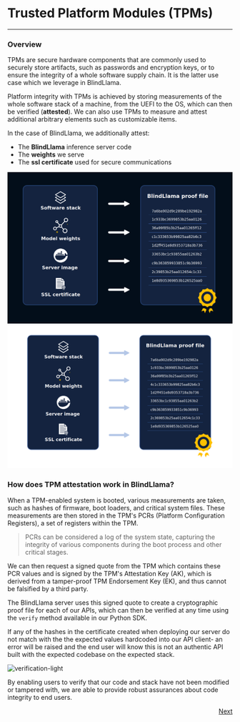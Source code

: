 # Trusted Platform Modules (TPMs)
________________________________________________________

### Overview

TPMs are secure hardware components that are commonly used to securely store artifacts, such as passwords and encryption keys, or to ensure the integrity of a whole software supply chain. It is the latter use case which we leverage in BlindLlama.

Platform integrity with TPMs is achieved by storing measurements of the whole software stack of a machine, from the UEFI to the OS, which can then be verified (**attested**). We can also use TPMs to measure and attest additional arbitrary elements such as customizable items.

In the case of BlindLlama, we additionally attest:

+ The **BlindLlama** inference server code
+ The **weights** we serve
+ The **ssl certificate** used for secure communications

![proof-dark](../../assets/blindllama-proof-dark.png#only-dark)
![proof-light](../../assets/blindllama-proof-light.png#only-light)

### How does TPM attestation work in BlindLlama?

When a TPM-enabled system is booted, various measurements are taken, such as hashes of firmware, boot loaders, and critical system files. These measurements are then stored in the TPM's PCRs (Platform Configuration Registers), a set of registers within the TPM. 

> PCRs can be considered a log of the system state, capturing the integrity of various components during the boot process and other critical stages.

We can then request a signed quote from the TPM which contains these PCR values and is signed by the TPM's Attestation Key (AK), which is derived from a tamper-proof TPM Endorsement Key (EK), and thus cannot be falsified by a third party. 

The BlindLlama server uses this signed quote to create a cryptographic proof file for each of our APIs, which can then be verified at any time using the `verify` method available in our Python SDK.

If any of the hashes in the certificate created when deploying our server do not match with the the expected values hardcoded into our API client- an error will be raised and the end user will know this is not an authentic API built with the expected codebase on the expected stack.

![verification-light](../../assets/verification-cropped.png)

By enabling users to verify that our code and stack have not been modified or tampered with, we are able to provide robust assurances about code integrity to end users.

<div style="text-align: right;">
  <a href="../attested-tls" class="btn">Next</a>
</div>
